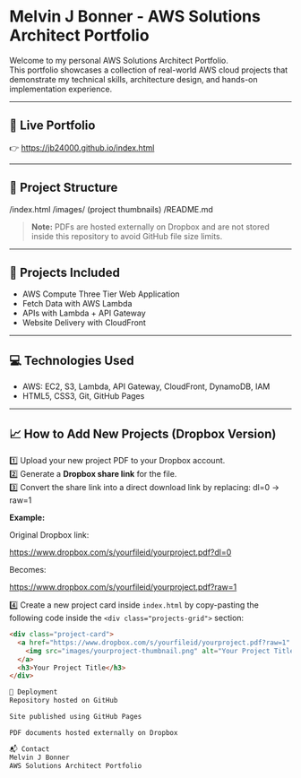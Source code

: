# Melvin J Bonner - AWS Solutions Architect Portfolio

Welcome to my personal AWS Solutions Architect Portfolio.  
This portfolio showcases a collection of real-world AWS cloud projects that demonstrate my technical skills, architecture design, and hands-on implementation experience.

---

## 🚀 Live Portfolio

👉 https://jb24000.github.io/index.html

---

## 📂 Project Structure

/index.html
/images/ (project thumbnails)
/README.md


> **Note:** PDFs are hosted externally on Dropbox and are not stored inside this repository to avoid GitHub file size limits.

---

## 🔧 Projects Included

- AWS Compute Three Tier Web Application
- Fetch Data with AWS Lambda
- APIs with Lambda + API Gateway
- Website Delivery with CloudFront

---

## 💻 Technologies Used

- AWS: EC2, S3, Lambda, API Gateway, CloudFront, DynamoDB, IAM
- HTML5, CSS3, Git, GitHub Pages

---

## 📈 How to Add New Projects (Dropbox Version)

1️⃣ Upload your new project PDF to your Dropbox account.  
2️⃣ Generate a **Dropbox share link** for the file.  
3️⃣ Convert the share link into a direct download link by replacing:
    dl=0 → raw=1

**Example:**

Original Dropbox link:

https://www.dropbox.com/s/yourfileid/yourproject.pdf?dl=0


Becomes:

https://www.dropbox.com/s/yourfileid/yourproject.pdf?raw=1


4️⃣ Create a new project card inside `index.html` by copy-pasting the following code inside the `<div class="projects-grid">` section:

```html
<div class="project-card">
  <a href="https://www.dropbox.com/s/yourfileid/yourproject.pdf?raw=1" target="_blank">
    <img src="images/yourproject-thumbnail.png" alt="Your Project Title" />
  </a>
  <h3>Your Project Title</h3>
</div>

🔐 Deployment
Repository hosted on GitHub

Site published using GitHub Pages

PDF documents hosted externally on Dropbox

📬 Contact
Melvin J Bonner
AWS Solutions Architect Portfolio
